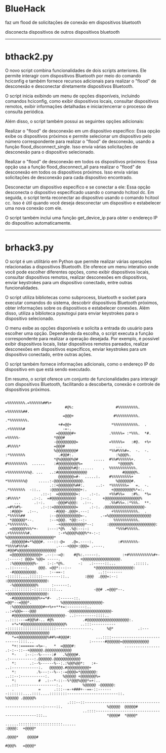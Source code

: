 # BlueHack
faz um flood de solicitações de conexão em dispositivos bluetooth

disconecta dispositivos de outros dispositivos bluetooth

_________________________
# bthack2.py

O novo script combina funcionalidades de dois scripts anteriores. Ele permite interagir com dispositivos Bluetooth por meio do comando hciconfig e também fornece recursos adicionais para realizar o "flood" de desconexão e desconectar diretamente dispositivos Bluetooth.

O script inicia exibindo um menu de opções disponíveis, incluindo comandos hciconfig, como exibir dispositivos locais, consultar dispositivos remotos, exibir informações detalhadas e iniciar/encerrar o processo de consulta periódica.

Além disso, o script também possui as seguintes opções adicionais:

Realizar o "flood" de desconexão em um dispositivo específico: Essa opção exibe os dispositivos próximos e permite selecionar um dispositivo pelo número correspondente para realizar o "flood" de desconexão, usando a função flood_disconnect_single. Isso envia várias solicitações de desconexão para o dispositivo selecionado.

Realizar o "flood" de desconexão em todos os dispositivos próximos: Essa opção usa a função flood_disconnect_all para realizar o "flood" de desconexão em todos os dispositivos próximos. Isso envia várias solicitações de desconexão para cada dispositivo encontrado.

Desconectar um dispositivo específico e se conectar a ele: Essa opção desconecta o dispositivo especificado usando o comando hcitool dc. Em seguida, o script tenta reconectar ao dispositivo usando o comando hcitool cc. Isso é útil quando você deseja desconectar um dispositivo e estabelecer uma nova conexão com ele.

O script também inclui uma função get_device_ip para obter o endereço IP do dispositivo automaticamente.
_________________________
# brhack3.py

O script é um utilitário em Python que permite realizar várias operações relacionadas a dispositivos Bluetooth. Ele oferece um menu interativo onde você pode escolher diferentes opções, como exibir dispositivos locais, consultar dispositivos remotos, realizar desconexões em dispositivos, enviar keystrokes para um dispositivo conectado, entre outras funcionalidades.

O script utiliza bibliotecas como subprocess, bluetooth e socket para executar comandos do sistema, descobrir dispositivos Bluetooth próximos, obter informações sobre os dispositivos e estabelecer conexões. Além disso, utiliza a biblioteca pyautogui para enviar keystrokes para o dispositivo selecionado.

O menu exibe as opções disponíveis e solicita a entrada do usuário para escolher uma opção. Dependendo da escolha, o script executa a função correspondente para realizar a operação desejada. Por exemplo, é possível exibir dispositivos locais, listar dispositivos remotos pareados, realizar desconexões em dispositivos específicos, enviar keystrokes para um dispositivo conectado, entre outras ações.

O script também fornece informações adicionais, como o endereço IP do dispositivo em que está sendo executado.

Em resumo, o script oferece um conjunto de funcionalidades para interagir com dispositivos Bluetooth, facilitando a descoberta, conexão e controle de dispositivos próximos.

                                                       =%%%%%%%%.=%%%%%%##%+                                                                          
                               #@%:                   #%%%%%%%%%.  =%%%%%%%##.                                                                        
                              =@@@+                  #%%%%%%%%%%.   .*%%%%%%%%.                                                                       
                            +#=@@+                  *%%%%%%%%%%%.  .  .+%%%%%%#                 -=-.                                                  
                           =@@@@@@#+               .%%%%%= :*%%%.  *#.   =%%%%%-               *@@@#                                                  
                          -@@@@@@@@@=              =%%%%%=   :#@.  +%+   .#%%%%*               =@@@#                       ...                        
                          %@@@@@@@@@#              *%%#%%%#=.  -.  -.  :*%%%%%%%               .#@@#:.                   :%@@@%.                      
                          *@%@@@@@%@#       .....  #%%#%%%%%%+.      -#%%%%%%%%%  ......    :#@@@@@@@@@%=                *@@@@@%                      
                            @@@@@@%#@:......    .  %%%%%%%%%%%%.    +%%%%%%%%%%@. ...   ..:#@@@@@@@@@@@@@                #@@@@@%.                     
                            @@@@@@@=#-  .....:.    #%%%%%%%%%+       -*%%%%%%%%@     .....:-@@@@@@@@@@@@@.              %@@@@@@#.                     
                        .::+@@@@@@@%##:.     ..:-  *%%%%%%%=   =.  -.  .*%%%%%%%  -::..    :@@@@@@@@@@@@@+:.           +@@@@@@@@@%*=:.                
                    .::-:  =@@@@@@@@=:    .:-:.    +%%#%%=   :#%.  *%=   :#%%%%*     .:-:.  =#@@@@@@@@@@@  :--:.     +@@@@@@@@@@@@@@@@%               
        ...      .:-:.     -@@@#%@@@:  .:--.       .%%#%%=.:*%%%.  **.  .=#%%#%-        .:-::=@@@@@@@@@@=     .:-:. .@@@@@@@@@@@@@@@@@@-              
      :#@@@+  .:--.       -#@@@-.@@@+.---:          +%%%%%%%%%%%.  .  .*%%%%%##           :--@@@@@@@@@@@=-.      .-=%@@@@@@@@@@@@@@@@@@@              
      *@@@@@@*--.       :--+@@@. *@@:--:-            %%%%%%%%%%%.   .*%%%%%%%%.            -+@@@@@@@@@@@*--:      :@@@@@@@@@@@@@@@@@@@@@:             
      =@@@@@@%%%*+-    :---:*@%  .%@:--:-:            *%%%#%%%%%. .+%%%%%%%%#.            :-+%@@@@%@@@%*+-:-:     %@@@@@@@@@@@@@@@@@@@@@*             
      .@@@@@@#=*%@@@#. ---::-@=   .@=.----:.           :#%%%%%%%-*%%%%#%%%#-            .----+@@@+:@@@= .----.    :#@@#%@@@@@@@@@@@@@@@@@             
      =@@@@@@@@@@@@@+ .--:--=@:    #@%:.-----:.          :+#%%%%%%%%%%%#+-           .:-----: @@@= %@@= -----.         +@@@@@@@@@@@@@@@@@.            
      :%@@@@@@@@@%-    :-:-*@%.      -:   .:-----::...        .:::::.          ..::-----:.    @@@. =@@*:--:--          *@@@@@@@@@@@@@@@@@:            
      -#@@@@@@@@@@.     :--==-:               ..::--------::::::....::::::--------::..       :@@@  .@@@=:--:          :@@@@@@@@@@@@@@@@@@:            
      -%@@@@@@@@@@%      :------:.                   ...:::::::::-::::::::::...              -@@# .=@@@*--.           +@@@@@@@@@@@@@@@@@@:            
      -#@@@@@@@@@@@%+=*#-  .:------::.                                                       =@@*--=@@@*.             %@@@@@@@@@@@@@@@@@@-            
      :%@@@@@@@@@@@@@#++%++**+=:--------:..                                              ..:=%@@=---@@@              -@@@@@@@@@@@@@@@@@@@-            
       #@@@@@@@@@@@@@@@@@@@@@@@- ..:---------::::..                              ..::::---=#@@%#-.. #@%             .#@@@@@@@@@@@@@@@@@@@:.           
       +*=*#@@@@@@@@@@@@@@@@@@@%      ..:::------------::::::::::::::::::::::----------------.      %@*           .:---#@@@@@@@@@@@@@@@@@@@           
       *=+@@@@@@@@@@@@@%##%+#@@@#:           ...::::----------------------------::::...                         :------#@@@@@@=@@@@@@@@@@@@           
       *+::======-=%=-.   *  =@@@@#:                      ................                                   .:-:--::--+@@@@@@.@@@@@@@@@@@@           
       *-    :--:--%-----:#   .%@@@@#.                                                                   .:-----------:.@@@@@@.@@@@@@@@@@@@           
       *:      .:--%------%--:.:%@@%@@*:   :+-                                                      ..:------------:.   @@@@@@.#@@@@@@@@@@+           
       *:         .%---:--%--:-=@@@@=*@@@@@@@:                                                ..::--:-----------:.      %@@@@@ +@@@@@@@%=             
       *:          #  .:--*-::--%*@@@%@@@*=+:..                                      ...:::-----------------:..         %@@@@@ -@@@@@@:               
       .           =      .:::--=-+###+--==-::-------:::::::....::::....::::::::-----------------------::.              %@@@@@ .@@@@@%                
                                .:::--::---------------------------------------------------:-----::.                    %@@@@@  @@@@@#                
                                       ..::::-------------------------------------------:::..                           *@@@@#  *@@@@*                
                                                  ......::::::::::::::::::::......                                      :@@@@:  +@@@@*                
                                                                                                                       .@@@@*    @@@@#                
                                                                                                                        #@@@%   =@@@@*                

